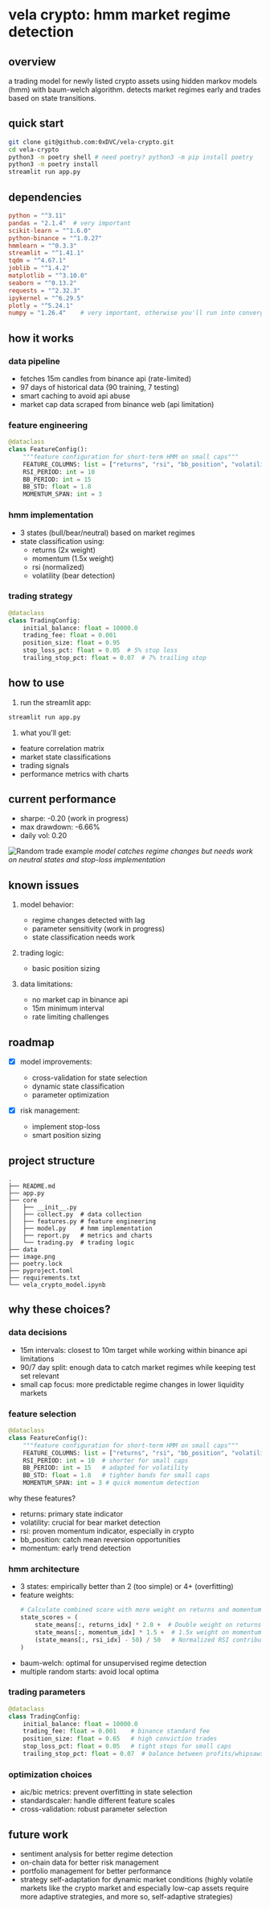 # vela crypto: hmm market regime detection

## overview
a trading model for newly listed crypto assets using hidden markov models (hmm) with baum-welch algorithm. detects market regimes early and trades based on state transitions.

## quick start
```bash
git clone git@github.com:0xDVC/vela-crypto.git
cd vela-crypto
python3 -m poetry shell # need poetry? python3 -m pip install poetry
python3 -m poetry install
streamlit run app.py
```

## dependencies
```toml
python = "^3.11"
pandas = "2.1.4"  # very important
scikit-learn = "^1.6.0"
python-binance = "^1.0.27"
hmmlearn = "^0.3.3"
streamlit = "^1.41.1"
tqdm = "^4.67.1"
joblib = "^1.4.2"
matplotlib = "^3.10.0"
seaborn = "^0.13.2"
requests = "^2.32.3"
ipykernel = "^6.29.5"
plotly = "^5.24.1"
numpy = "1.26.4"    # very important, otherwise you'll run into convergence issues with the model
```

## how it works

### data pipeline
- fetches 15m candles from binance api (rate-limited)
- 97 days of historical data (90 training, 7 testing)
- smart caching to avoid api abuse
- market cap data scraped from binance web (api limitation)

### feature engineering
```python
@dataclass
class FeatureConfig():
    """feature configuration for short-term HMM on small caps"""
    FEATURE_COLUMNS: list = ["returns", "rsi", "bb_position", "volatility", "momentum"]
    RSI_PERIOD: int = 10
    BB_PERIOD: int = 15
    BB_STD: float = 1.8
    MOMENTUM_SPAN: int = 3
```

### hmm implementation
- 3 states (bull/bear/neutral) based on market regimes
- state classification using:
  - returns (2x weight)
  - momentum (1.5x weight)
  - rsi (normalized)
  - volatility (bear detection)

### trading strategy
```python
@dataclass
class TradingConfig:
    initial_balance: float = 10000.0
    trading_fee: float = 0.001
    position_size: float = 0.95
    stop_loss_pct: float = 0.05  # 5% stop loss
    trailing_stop_pct: float = 0.07  # 7% trailing stop
```

## how to use
1. run the streamlit app:
```bash
streamlit run app.py
```

1. what you'll get:
- feature correlation matrix
- market state classifications
- trading signals
- performance metrics with charts

## current performance
- sharpe: -0.20 (work in progress)
- max drawdown: -6.66%
- daily vol: 0.20

![Random trade example](./image.png)
_model catches regime changes but needs work on neutral states and stop-loss implementation_

## known issues
1. model behavior:
   - regime changes detected with lag
   - parameter sensitivity (work in progress)
   - state classification needs work

2. trading logic:
   - basic position sizing


3. data limitations:
   - no market cap in binance api
   - 15m minimum interval
   - rate limiting challenges

## roadmap
- [x] model improvements:
  - cross-validation for state selection
  - dynamic state classification
  - parameter optimization

- [x] risk management:
  - implement stop-loss
  - smart position sizing


## project structure
```
.
├── README.md
├── app.py
├── core
│   ├── __init__.py
│   ├── collect.py  # data collection
│   ├── features.py # feature engineering
│   ├── model.py    # hmm implementation
│   ├── report.py   # metrics and charts
│   └── trading.py  # trading logic
├── data
├── image.png
├── poetry.lock
├── pyproject.toml
├── requirements.txt
└── vela_crypto_model.ipynb
```

## why these choices?

### data decisions
- 15m intervals: closest to 10m target while working within binance api limitations
- 90/7 day split: enough data to catch market regimes while keeping test set relevant
- small cap focus: more predictable regime changes in lower liquidity markets

### feature selection
```python
@dataclass
class FeatureConfig():
    """feature configuration for short-term HMM on small caps"""
    FEATURE_COLUMNS: list = ["returns", "rsi", "bb_position", "volatility", "momentum"]
    RSI_PERIOD: int = 10  # shorter for small caps
    BB_PERIOD: int = 15   # adapted for volatility
    BB_STD: float = 1.8   # tighter bands for small caps
    MOMENTUM_SPAN: int = 3 # quick momentum detection
```

why these features?
- returns: primary state indicator
- volatility: crucial for bear market detection
- rsi: proven momentum indicator, especially in crypto
- bb_position: catch mean reversion opportunities
- momentum: early trend detection

### hmm architecture
- 3 states: empirically better than 2 (too simple) or 4+ (overfitting)
- feature weights:
  ```python
  # Calculate combined score with more weight on returns and momentum
  state_scores = (
      state_means[:, returns_idx] * 2.0 +  # Double weight on returns
      state_means[:, momentum_idx] * 1.5 +  # 1.5x weight on momentum
      (state_means[:, rsi_idx] - 50) / 50   # Normalized RSI contribution
  )
  ```
- baum-welch: optimal for unsupervised regime detection
- multiple random starts: avoid local optima

### trading parameters
```python
@dataclass
class TradingConfig:
    initial_balance: float = 10000.0
    trading_fee: float = 0.001    # binance standard fee
    position_size: float = 0.65   # high conviction trades
    stop_loss_pct: float = 0.05   # tight stops for small caps
    trailing_stop_pct: float = 0.07  # balance between profits/whipsaws
```

### optimization choices
- aic/bic metrics: prevent overfitting in state selection
- standardscaler: handle different feature scales
- cross-validation: robust parameter selection


## future work
- sentiment analysis for better regime detection
- on-chain data for better risk management
- portfolio management for better performance
- strategy self-adaptation for dynamic market conditions (highly volatile markets like the crypto market and especially low-cap assets require more adaptive strategies, and more so, self-adaptive strategies)